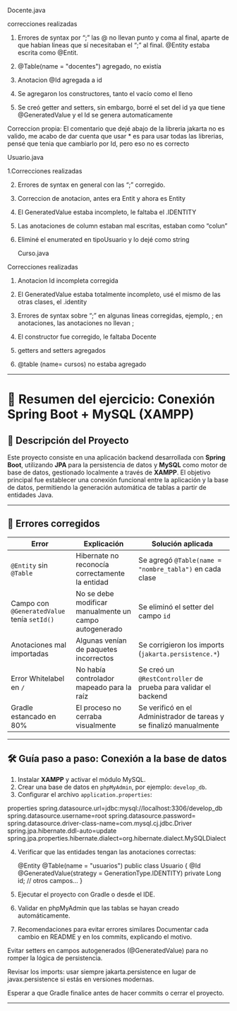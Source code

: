 Docente.java

correcciones realizadas 

1. Errores de syntax por “;” las @ no llevan punto y coma al final, aparte de que habian lineas que sí necesitaban el “;” al final.  @Entity estaba escrita como @Entit. 

2. @Table(name = "docentes") agregado, no existía

3. Anotacion @Id agregada a id 

4. Se agregaron los constructores, tanto el vacío como el lleno

5. Se creó getter and setters, sin embargo, borré el set del id ya que tiene @GeneratedValue y el Id se genera automaticamente


Correccion propia: El comentario que dejé abajo de la libreria jakarta no es valido, me acabo de dar cuenta que usar * es para usar todas las librerias, pensé que tenia que cambiarlo por Id, pero eso no es correcto



Usuario.java

1.Correcciones realizadas

2. Errores de syntax en general con las “;” corregido.

3. Correccion de anotacion, antes era Entit y ahora es Entity

4. El  GeneratedValue estaba incompleto, le faltaba el .IDENTITY

5. Las anotaciones de column estaban mal escritas, estaban como “colun”

6. Eliminé el enumerated en tipoUsuario y lo dejé como string

   

   Curso.java

Correcciones realizadas

1. Anotacion Id incompleta corregida
 
2. El GeneratedValue estaba totalmente incompleto, usé el mismo de las otras clases, el .identity
   
3. Errores de syntax sobre “;” en algunas lineas corregidas, ejemplo, ; en anotaciones, las anotaciones no llevan ;
   
4. El constructor fue corregido, le faltaba Docente
   
5. getters and setters agregados
   
6. @table (name= cursos) no estaba agregado

----------------------------------------------------------------------------------------------------------------------------------------------------------------------------------------------------------------------------------------------------------------------

# 🧾 Resumen del ejercicio: Conexión Spring Boot + MySQL (XAMPP)

## 📌 Descripción del Proyecto

Este proyecto consiste en una aplicación backend desarrollada con **Spring Boot**, utilizando **JPA** para la persistencia de datos y **MySQL** como motor de base de datos, gestionado localmente a través de **XAMPP**. El objetivo principal fue establecer una conexión funcional entre la aplicación y la base de datos, permitiendo la generación automática de tablas a partir de entidades Java.

---

## 🐞 Errores corregidos

| Error | Explicación | Solución aplicada |
|------|-------------|-------------------|
| `@Entity` sin `@Table` | Hibernate no reconocía correctamente la entidad | Se agregó `@Table(name = "nombre_tabla")` en cada clase |
| Campo con `@GeneratedValue` tenía `setId()` | No se debe modificar manualmente un campo autogenerado | Se eliminó el setter del campo `id` |
| Anotaciones mal importadas | Algunas venían de paquetes incorrectos | Se corrigieron los imports (`jakarta.persistence.*`) |
| Error Whitelabel en `/` | No había controlador mapeado para la raíz | Se creó un `@RestController` de prueba para validar el backend |
| Gradle estancado en 80% | El proceso no cerraba visualmente | Se verificó en el Administrador de tareas y se finalizó manualmente |

---

## 🛠️ Guía paso a paso: Conexión a la base de datos

1. Instalar **XAMPP** y activar el módulo MySQL.
2. Crear una base de datos en `phpMyAdmin`, por ejemplo: `develop_db`.
3. Configurar el archivo `application.properties`:

properties
spring.datasource.url=jdbc:mysql://localhost:3306/develop_db
spring.datasource.username=root
spring.datasource.password=
spring.datasource.driver-class-name=com.mysql.cj.jdbc.Driver
spring.jpa.hibernate.ddl-auto=update
spring.jpa.properties.hibernate.dialect=org.hibernate.dialect.MySQLDialect 

4. Verificar que las entidades tengan las anotaciones correctas:

   @Entity
@Table(name = "usuarios")
public class Usuario {
    @Id
    @GeneratedValue(strategy = GenerationType.IDENTITY)
    private Long id;
    // otros campos...
}

5. Ejecutar el proyecto con Gradle o desde el IDE.

6. Validar en phpMyAdmin que las tablas se hayan creado automáticamente.

7. Recomendaciones para evitar errores similares
Documentar cada cambio en README y en los commits, explicando el motivo.

Evitar setters en campos autogenerados (@GeneratedValue) para no romper la lógica de persistencia.

Revisar los imports: usar siempre jakarta.persistence en lugar de javax.persistence si estás en versiones modernas.

Esperar a que Gradle finalice antes de hacer commits o cerrar el proyecto.

----------------------------------------------------------------------------------------------------------------------------------------------------------------------------------------------------------------------------------------------------------------------



